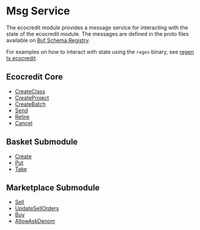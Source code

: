 # Msg Service

The ecocredit module provides a message service for interacting with the state of the ecocredit module. The messages are defined in the proto files available on [Buf Schema Registry](https://buf.build/regen/regen-ledger).

For examples on how to interact with state using the `regen` binary, see [regen tx ecocredit](../../commands/regen_tx_ecocredit.md).

## Ecocredit Core

- [CreateClass](https://buf.build/regen/regen-ledger/docs/main/regen.ecocredit.v1#CreateClass)
- [CreateProject](https://buf.build/regen/regen-ledger/docs/main/regen.ecocredit.v1#CreateProject)
- [CreateBatch](https://buf.build/regen/regen-ledger/docs/main/regen.ecocredit.v1#CreateBatch)
- [Send](https://buf.build/regen/regen-ledger/docs/main/regen.ecocredit.v1#Send)
- [Retire](https://buf.build/regen/regen-ledger/docs/main/regen.ecocredit.v1#Retire)
- [Cancel](https://buf.build/regen/regen-ledger/docs/main/regen.ecocredit.v1#Cancel)

## Basket Submodule

- [Create](https://buf.build/regen/regen-ledger/docs/main/regen.ecocredit.basket.v1#Create)
- [Put](https://buf.build/regen/regen-ledger/docs/main/regen.ecocredit.basket.v1#Put)
- [Take](https://buf.build/regen/regen-ledger/docs/main/regen.ecocredit.basket.v1#Take)

## Marketplace Submodule

- [Sell](https://buf.build/regen/regen-ledger/docs/main/regen.ecocredit.marketplace.v1#Sell)
- [UpdateSellOrders](https://buf.build/regen/regen-ledger/docs/main/regen.ecocredit.marketplace.v1#UpdateSellOrders)
- [Buy](https://buf.build/regen/regen-ledger/docs/main/regen.ecocredit.marketplace.v1#Buy)
- [AllowAskDenom](https://buf.build/regen/regen-ledger/docs/main/regen.ecocredit.marketplace.v1#AllowAskDenom)
